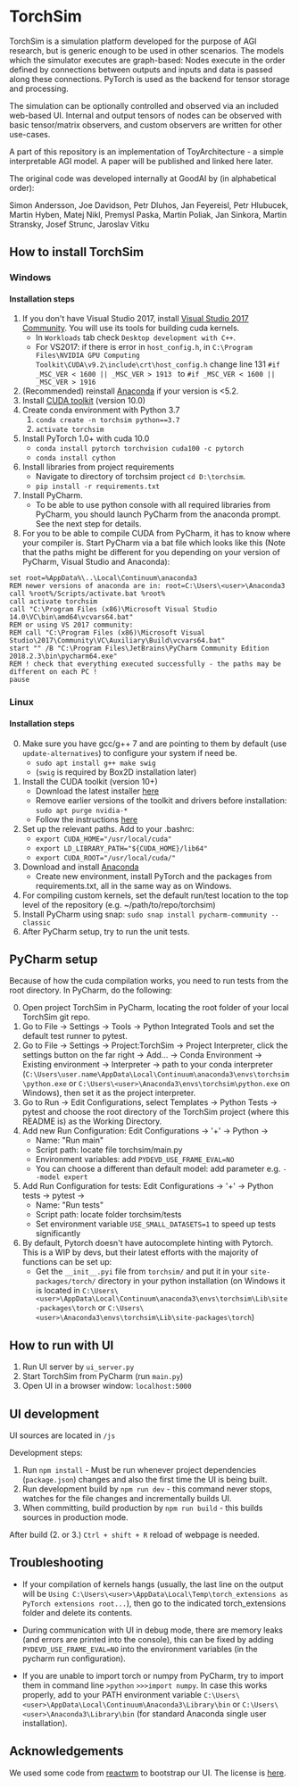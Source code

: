 # TorchSim

TorchSim is a simulation platform developed for the purpose of AGI research, but is generic enough to be used in other scenarios. The models which the simulator executes are graph-based: Nodes execute in the order defined by connections between outputs and inputs and data is passed along these connections. PyTorch is used as the backend for tensor storage and processing.

The simulation can be optionally controlled and observed via an included web-based UI. Internal and output tensors of nodes can be observed with basic tensor/matrix observers, and custom observers are written for other use-cases.

A part of this repository is an implementation of ToyArchitecture - a simple interpretable AGI model. A paper will be published and linked here later.

The original code was developed internally at GoodAI by (in alphabetical order):

Simon Andersson, Joe Davidson, Petr Dluhos, Jan Feyereisl, Petr Hlubucek, Martin Hyben, Matej Nikl, Premysl Paska, Martin Poliak, Jan Sinkora, Martin Stransky, Josef Strunc, Jaroslav Vitku

## How to install TorchSim
### Windows

#### Installation steps 
1. If you don't have Visual Studio 2017, install [Visual Studio 2017 Community](https://visualstudio.microsoft.com/downloads/). You will use its tools for building cuda kernels.
	* In `Workloads` tab check `Desktop development with C++`.
	* For VS2017: if there is error in `host_config.h`, in `C:\Program Files\NVIDIA GPU Computing Toolkit\CUDA\v9.2\include\crt\host_config.h` change line 131 `#if _MSC_VER < 1600 || _MSC_VER > 1913 ` to  `#if _MSC_VER < 1600 || _MSC_VER > 1916`
2. (Recommended) reinstall [Anaconda](https://www.anaconda.com/download/) if your version is <5.2.
3. Install [CUDA toolkit](https://developer.nvidia.com/cuda-downloads) (version 10.0)
4. Create conda environment with Python 3.7 
    1. `conda create -n torchsim python==3.7`
    2. `activate torchsim`
5. Install PyTorch 1.0+ with cuda 10.0
    * `conda install pytorch torchvision cuda100 -c pytorch`
    * `conda install cython`
6. Install libraries from project requirements
    * Navigate to directory of torchsim project `cd D:\torchsim`.
    * `pip install -r requirements.txt`
7. Install PyCharm. 
    * To be able to use python console with all required libraries from PyCharm, you should launch PyCharm from the anaconda prompt. See the next step for details.
8. For you to be able to compile CUDA from PyCharm, it has to know where your compiler is. Start PyCharm via a bat file which looks like this 
(Note that the paths might be different for you depending on your version of PyCharm, Visual Studio and Anaconda):
```
set root=%AppData%\..\Local\Continuum\anaconda3
REM newer versions of anaconda are in: root=C:\Users\<user>\Anaconda3
call %root%/Scripts/activate.bat %root%
call activate torchsim
call "C:\Program Files (x86)\Microsoft Visual Studio 14.0\VC\bin\amd64\vcvars64.bat"
REM or using VS 2017 community: 
REM call "C:\Program Files (x86)\Microsoft Visual Studio\2017\Community\VC\Auxiliary\Build\vcvars64.bat"
start "" /B "C:\Program Files\JetBrains\PyCharm Community Edition 2018.2.3\bin\pycharm64.exe"
REM ! check that everything executed successfully - the paths may be different on each PC !
pause 
```

### Linux
#### Installation steps 
0. Make sure you have gcc/g++ 7 and are pointing to them by default (use `update-alternatives`) to configure your system if need be.
    * `sudo apt install g++ make swig`
    * (`swig` is required by Box2D installation later)
1. Install the CUDA toolkit (version 10+)
    * Download the latest installer [here](https://developer.nvidia.com/cuda-downloads?target_os=Linux&target_arch=x86_64)
    * Remove earlier versions of the toolkit and drivers before installation: `sudo apt purge nvidia-*`
    * Follow the instructions [here](https://askubuntu.com/questions/799184/how-can-i-install-cuda-on-ubuntu-16-04)
2. Set up the relevant paths. Add to your .bashrc:
    * `export CUDA_HOME="/usr/local/cuda"`
    * `export LD_LIBRARY_PATH="${CUDA_HOME}/lib64"`
    * `export CUDA_ROOT="/usr/local/cuda/"`
3. Download and install [Anaconda](https://www.anaconda.com/download/#linux)
    * Create new environment, install PyTorch and the packages from requirements.txt, all in the same way as on Windows.
4. For compiling custom kernels, set the default run/test location to the top level of the repository (e.g. ~/path/to/repo/torchsim)
5. Install PyCharm using snap: `sudo snap install pycharm-community --classic`
6. After PyCharm setup, try to run the unit tests.

## PyCharm setup

Because of how the cuda compilation works, you need to run tests from the root directory. In PyCharm, do the following:

0. Open project TorchSim in PyCharm, locating the root folder of your local TorchSim git repo.
1. Go to File -> Settings -> Tools -> Python Integrated Tools and set the default test runner to pytest.
2. Go to File -> Settings -> Project:TorchSim -> Project Interpreter, click the settings button on the far right -> Add... -> Conda Environment -> Existing environment -> Interpreter -> path to your conda interpreter (`C:\Users\user.name\AppData\Local\Continuum\anaconda3\envs\torchsim\python.exe` or `C:\Users\<user>\Anaconda3\envs\torchsim\python.exe` on Windows), then set it as the project interpreter.
3. Go to Run -> Edit Configurations, select Templates -> Python Tests -> pytest and choose the root directory of the TorchSim project (where this README is) as the Working Directory.
4. Add new Run Configuration: Edit Configurations -> '+' -> Python -> 
    * Name: "Run main"
    * Script path: locate file torchsim/main.py
    * Environment variables: add `PYDEVD_USE_FRAME_EVAL=NO`
    * You can choose a different than default model: add parameter e.g. `--model expert`
5. Add Run Configuration for tests: Edit Configurations -> '+' -> Python tests -> pytest ->
    * Name: "Run tests"
    * Script path: locate folder torchsim/tests
    * Set environment variable `USE_SMALL_DATASETS=1` to speed up tests significantly
6. By default, Pytorch doesn't have autocomplete hinting with Pytorch. This is a WIP by devs, but their latest efforts with the majority of
functions can be set up:
    * Get the `__init__.pyi` file from `torchsim/` and put it in your `site-packages/torch/` directory in your python installation (on Windows it is located in `C:\Users\<user>\AppData\Local\Continuum\anaconda3\envs\torchsim\Lib\site-packages\torch` or `C:\Users\<user>\Anaconda3\envs\torchsim\Lib\site-packages\torch`)

## How to run with UI

1. Run UI server by `ui_server.py`
2. Start TorchSim from PyCharm (run `main.py`)
3. Open UI in a browser window: `localhost:5000`

## UI development

UI sources are located in `/js`

Development steps:
1. Run `npm install` - Must be run whenever project dependencies (`package.json`) changes and also the first time the UI is being built. 
2. Run development build by `npm run dev` - this command never stops, watches for the file changes and incrementally builds UI.
3. When committing, build production by `npm run build` - this builds sources in production mode.

After build (2. or 3.) `Ctrl + shift + R` reload of webpage is needed.

## Troubleshooting

* If your compilation of kernels hangs (usually, the last line on the output will be `Using C:\Users\<user>\AppData\Local\Temp\torch_extensions as PyTorch extensions root...`), then go to the indicated torch_extensions folder and delete its contents.

* During communication with UI in debug mode, there are memory leaks (and errors are printed into the console), this can be fixed by adding `PYDEVD_USE_FRAME_EVAL=NO` into the environment variables (in the pycharm run configuration).

* If you are unable to import torch or numpy from PyCharm, try to import them in command line `>python` `>>>import numpy`. In case this works properly, add to your PATH environment variable `C:\Users\<user>\AppData\Local\Continuum\Anaconda3\Library\bin` or `C:\Users\<user>\Anaconda3\Library\bin` (for standard Anaconda single user installation).

## Acknowledgements

We used some code from [reactwm](https://github.com/stayradiated/reactwm) to bootstrap our UI. The license is [here](3rd-party-licenses/reactwm-license.txt).
